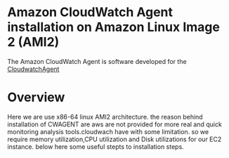 # Amazon CloudWatch Agent installation on Amazon Linux Image 2 (AMI2)
The Amazon CloudWatch Agent is software developed for the [CloudwatchAgent](https://docs.aws.amazon.com/AmazonCloudWatch/latest/monitoring/Install-CloudWatch-Agent.html)

# Overview
Here we are use x86-64 linux AMI2 architecture. the reason behind installation of CWAGENT are aws are not provided for more real and quick monitoring analysis tools.cloudwach have with some limitation. so we require memory utilization,CPU utilization and Disk utilizations for our EC2 instance. below here some useful stepts to installation steps.
